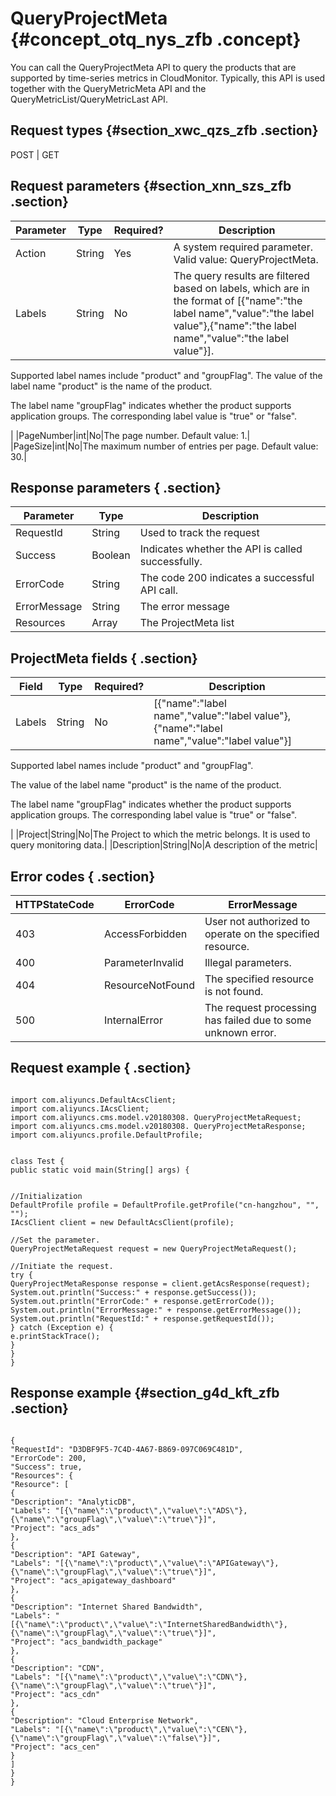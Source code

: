 # QueryProjectMeta {#concept_otq_nys_zfb .concept}

You can call the QueryProjectMeta API to query the products that are supported by time-series metrics in CloudMonitor. Typically, this API is used together with the QueryMetricMeta API and the QueryMetricList/QueryMetricLast API.

## Request types {#section_xwc_qzs_zfb .section}

POST | GET

## Request parameters {#section_xnn_szs_zfb .section}

|Parameter|Type|Required?|Description|
|---------|----|---------|-----------|
|Action|String|Yes|A system required parameter. Valid value: QueryProjectMeta.|
|Labels|String|No| The query results are filtered based on labels, which are in the format of \[\{"name":"the label name","value":"the label value"\},\{"name":"the label name","value":"the label value"\}\]​.

 Supported label names include "product" and "groupFlag". The value of the label name "product" is the name of the product.

 The label name "groupFlag" indicates whether the product supports application groups. The corresponding label value is "true" or "false".

 |
|PageNumber|int|No|The page number. Default value: 1.|
|PageSize|int|No|The maximum number of entries per page. Default value: 30.|

## Response parameters { .section}

|**Parameter**|**Type**|**Description**|
|-------------|--------|---------------|
|RequestId|String|Used to track the request|
|Success|Boolean|Indicates whether the API is called successfully.|
|ErrorCode|String|The code 200 indicates a successful API call.|
|ErrorMessage|String|The error message|
|Resources|Array|The ProjectMeta list|

## ProjectMeta fields { .section}

|Field|Type|Required?|Description|
|-----|----|---------|-----------|
|Labels|String|No| \[\{"name":"label name","value":"label value"\}, \{"name":"label name","value":"label value"\}\]

 Supported label names include "product" and "groupFlag".

 The value of the label name "product" is the name of the product.

 The label name "groupFlag" indicates whether the product supports application groups. The corresponding label value is "true" or "false".

 |
|Project|String|No|The Project to which the metric belongs. It is used to query monitoring data.|
|Description|String|No|A description of the metric|

## Error codes { .section}

|HTTPStateCode|ErrorCode|ErrorMessage|
|-------------|---------|------------|
|403|AccessForbidden|User not authorized to operate on the specified resource.|
|400|ParameterInvalid|Illegal parameters.|
|404|ResourceNotFound|The specified resource is not found.|
|500|InternalError|The request processing has failed due to some unknown error.|

## Request example { .section}

```

import com.aliyuncs.DefaultAcsClient;
import com.aliyuncs.IAcsClient;
import com.aliyuncs.cms.model.v20180308. QueryProjectMetaRequest;
import com.aliyuncs.cms.model.v20180308. QueryProjectMetaResponse;
import com.aliyuncs.profile.DefaultProfile;


class Test {
public static void main(String[] args) {


//Initialization
DefaultProfile profile = DefaultProfile.getProfile("cn-hangzhou", "", "");
IAcsClient client = new DefaultAcsClient(profile);

//Set the parameter.
QueryProjectMetaRequest request = new QueryProjectMetaRequest();

//Initiate the request.
try {
QueryProjectMetaResponse response = client.getAcsResponse(request);
System.out.println("Success:" + response.getSuccess());
System.out.println("ErrorCode:" + response.getErrorCode());
System.out.println("ErrorMessage:" + response.getErrorMessage());
System.out.println("RequestId:" + response.getRequestId());
} catch (Exception e) {
e.printStackTrace();
}
}
}
```

## Response example {#section_g4d_kft_zfb .section}

```

{
"RequestId": "D3DBF9F5-7C4D-4A67-B869-097C069C481D",
"ErrorCode": 200,
"Success": true,
"Resources": {
"Resource": [
{
"Description": "AnalyticDB",
"Labels": "[{\"name\":\"product\",\"value\":\"ADS\"},{\"name\":\"groupFlag\",\"value\":\"true\"}]",
"Project": "acs_ads"
},
{
"Description": "API Gateway",
"Labels": "[{\"name\":\"product\",\"value\":\"APIGateway\"},{\"name\":\"groupFlag\",\"value\":\"true\"}]",
"Project": "acs_apigateway_dashboard"
},
{
"Description": "Internet Shared Bandwidth",
"Labels": "[{\"name\":\"product\",\"value\":\"InternetSharedBandwidth\"},{\"name\":\"groupFlag\",\"value\":\"true\"}]",
"Project": "acs_bandwidth_package"
},
{
"Description": "CDN",
"Labels": "[{\"name\":\"product\",\"value\":\"CDN\"},{\"name\":\"groupFlag\",\"value\":\"true\"}]",
"Project": "acs_cdn"
},
{
"Description": "Cloud Enterprise Network",
"Labels": "[{\"name\":\"product\",\"value\":\"CEN\"},{\"name\":\"groupFlag\",\"value\":\"false\"}]",
"Project": "acs_cen"
}
]
}
}
```

